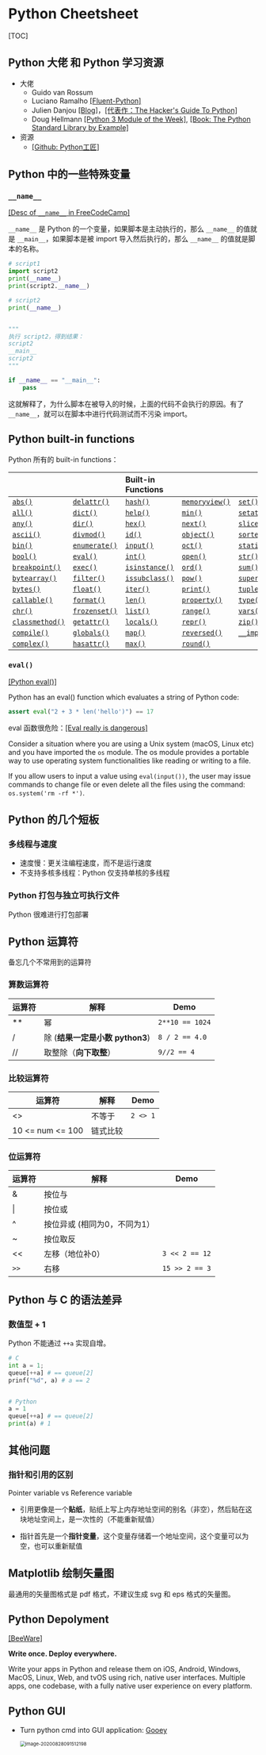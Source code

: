 # Python Cheetsheet

[TOC]

## Python 大佬 和 Python 学习资源

* 大佬
  * Guido van Rossum
  * Luciano Ramalho [[Fluent-Python]](https://github.com/fluentpython)
  * Julien Danjou  [[Blog]](https://julien.danjou.info/)，[[代表作：The Hacker's Guide To Python]](http://www.vimlinux.com/lipeng/tmpfile/the-hacker-guide-to-python.pdf)
  * Doug Hellmann  [[Python 3 Module of the Week]](https://pymotw.com/3/), [[Book: The Python Standard Library by Example]]() 
* 资源
  * [[Github: Python工匠]](https://github.com/piglei/one-python-craftsman)

## Python 中的一些特殊变量

### `__name__`

[[Desc of `__name__` in FreeCodeCamp]](https://www.freecodecamp.org/news/whats-in-a-python-s-name-506262fe61e8/)

`__name__` 是 Python 的一个变量，如果脚本是主动执行的，那么 `__name__` 的值就是 `__main__`，如果脚本是被 import 导入然后执行的，那么 `__name__` 的值就是脚本的名称。

```python
# script1
import script2
print(__name__)
print(script2.__name__)

# script2
print(__name__)


"""
执行 script2，得到结果：
script2
__main__
script2
"""
```



```python
if __name__ == "__main__":
    pass
```

这就解释了，为什么脚本在被导入的时候，上面的代码不会执行的原因。有了 `__name__`，就可以在脚本中进行代码测试而不污染 import。

## Python built-in functions

Python 所有的 built-in functions：

|                                                              |                                                              | Built-in Functions                                           |                                                              |                                                              |
| :----------------------------------------------------------- | :----------------------------------------------------------- | :----------------------------------------------------------- | :----------------------------------------------------------- | ------------------------------------------------------------ |
| [`abs()`](https://docs.python.org/3/library/functions.html#abs) | [`delattr()`](https://docs.python.org/3/library/functions.html#delattr) | [`hash()`](https://docs.python.org/3/library/functions.html#hash) | [`memoryview()`](https://docs.python.org/3/library/functions.html#func-memoryview) | [`set()`](https://docs.python.org/3/library/functions.html#func-set) |
| [`all()`](https://docs.python.org/3/library/functions.html#all) | [`dict()`](https://docs.python.org/3/library/functions.html#func-dict) | [`help()`](https://docs.python.org/3/library/functions.html#help) | [`min()`](https://docs.python.org/3/library/functions.html#min) | [`setattr()`](https://docs.python.org/3/library/functions.html#setattr) |
| [`any()`](https://docs.python.org/3/library/functions.html#any) | [`dir()`](https://docs.python.org/3/library/functions.html#dir) | [`hex()`](https://docs.python.org/3/library/functions.html#hex) | [`next()`](https://docs.python.org/3/library/functions.html#next) | [`slice()`](https://docs.python.org/3/library/functions.html#slice) |
| [`ascii()`](https://docs.python.org/3/library/functions.html#ascii) | [`divmod()`](https://docs.python.org/3/library/functions.html#divmod) | [`id()`](https://docs.python.org/3/library/functions.html#id) | [`object()`](https://docs.python.org/3/library/functions.html#object) | [`sorted()`](https://docs.python.org/3/library/functions.html#sorted) |
| [`bin()`](https://docs.python.org/3/library/functions.html#bin) | [`enumerate()`](https://docs.python.org/3/library/functions.html#enumerate) | [`input()`](https://docs.python.org/3/library/functions.html#input) | [`oct()`](https://docs.python.org/3/library/functions.html#oct) | [`staticmethod()`](https://docs.python.org/3/library/functions.html#staticmethod) |
| [`bool()`](https://docs.python.org/3/library/functions.html#bool) | [`eval()`](https://docs.python.org/3/library/functions.html#eval) | [`int()`](https://docs.python.org/3/library/functions.html#int) | [`open()`](https://docs.python.org/3/library/functions.html#open) | [`str()`](https://docs.python.org/3/library/functions.html#func-str) |
| [`breakpoint()`](https://docs.python.org/3/library/functions.html#breakpoint) | [`exec()`](https://docs.python.org/3/library/functions.html#exec) | [`isinstance()`](https://docs.python.org/3/library/functions.html#isinstance) | [`ord()`](https://docs.python.org/3/library/functions.html#ord) | [`sum()`](https://docs.python.org/3/library/functions.html#sum) |
| [`bytearray()`](https://docs.python.org/3/library/functions.html#func-bytearray) | [`filter()`](https://docs.python.org/3/library/functions.html#filter) | [`issubclass()`](https://docs.python.org/3/library/functions.html#issubclass) | [`pow()`](https://docs.python.org/3/library/functions.html#pow) | [`super()`](https://docs.python.org/3/library/functions.html#super) |
| [`bytes()`](https://docs.python.org/3/library/functions.html#func-bytes) | [`float()`](https://docs.python.org/3/library/functions.html#float) | [`iter()`](https://docs.python.org/3/library/functions.html#iter) | [`print()`](https://docs.python.org/3/library/functions.html#print) | [`tuple()`](https://docs.python.org/3/library/functions.html#func-tuple) |
| [`callable()`](https://docs.python.org/3/library/functions.html#callable) | [`format()`](https://docs.python.org/3/library/functions.html#format) | [`len()`](https://docs.python.org/3/library/functions.html#len) | [`property()`](https://docs.python.org/3/library/functions.html#property) | [`type()`](https://docs.python.org/3/library/functions.html#type) |
| [`chr()`](https://docs.python.org/3/library/functions.html#chr) | [`frozenset()`](https://docs.python.org/3/library/functions.html#func-frozenset) | [`list()`](https://docs.python.org/3/library/functions.html#func-list) | [`range()`](https://docs.python.org/3/library/functions.html#func-range) | [`vars()`](https://docs.python.org/3/library/functions.html#vars) |
| [`classmethod()`](https://docs.python.org/3/library/functions.html#classmethod) | [`getattr()`](https://docs.python.org/3/library/functions.html#getattr) | [`locals()`](https://docs.python.org/3/library/functions.html#locals) | [`repr()`](https://docs.python.org/3/library/functions.html#repr) | [`zip()`](https://docs.python.org/3/library/functions.html#zip) |
| [`compile()`](https://docs.python.org/3/library/functions.html#compile) | [`globals()`](https://docs.python.org/3/library/functions.html#globals) | [`map()`](https://docs.python.org/3/library/functions.html#map) | [`reversed()`](https://docs.python.org/3/library/functions.html#reversed) | [`__import__()`](https://docs.python.org/3/library/functions.html#__import__) |
| [`complex()`](https://docs.python.org/3/library/functions.html#complex) | [`hasattr()`](https://docs.python.org/3/library/functions.html#hasattr) | [`max()`](https://docs.python.org/3/library/functions.html#max) | [`round()`](https://docs.python.org/3/library/functions.html#round) |                                                              |

### `eval()`

[[Python eval()]](https://www.programiz.com/python-programming/methods/built-in/eval)

Python has an eval() function which evaluates a string of Python code:

```python
assert eval("2 + 3 * len('hello')") == 17
```

eval 函数很危险：[[Eval really is dangerous]](https://nedbatchelder.com/blog/201206/eval_really_is_dangerous.html)

Consider a situation where you are using a Unix system (macOS, Linux etc) and you have imported the `os` module. The os module provides a portable way to use operating system functionalities like reading or writing to a file.

If you allow users to input a value using `eval(input())`, the user may issue commands to change file or even delete all the files using the command: `os.system('rm -rf *')`.

## Python 的几个短板

### 多线程与速度

* 速度慢：更关注编程速度，而不是运行速度
* 不支持多核多线程：Python 仅支持单核的多线程

### Python 打包与独立可执行文件

Python 很难进行打包部署

## Python 运算符

备忘几个不常用到的运算符

### 算数运算符

| 运算符 | 解释                            | Demo            |
| ------ | ------------------------------- | --------------- |
| **     | 幂                              | `2**10 == 1024` |
| /      | 除 (**结果一定是小数 python3**) | `8 / 2 == 4.0`  |
| //     | 取整除（**向下取整**）          | `9//2 == 4`     |

### 比较运算符

| 运算符           | 解释     | Demo     |
| ---------------- | -------- | -------- |
| <>               | 不等于   | `2 <> 1` |
| 10 <= num <= 100 | 链式比较 |          |

### 位运算符

| 运算符 | 解释                         | Demo           |
| ------ | ---------------------------- | -------------- |
| &      | 按位与                       |                |
| \|     | 按位或                       |                |
| ^      | 按位异或 (相同为0，不同为1） |                |
| ~      | 按位取反                     |                |
| <<     | 左移（地位补0）              | `3 << 2 == 12` |
| `>>`   | 右移                         | `15 >> 2 == 3` |

## Python 与 C 的语法差异

### 数值型 + 1

Python 不能通过 `++a` 实现自增。

```python
# C
int a = 1;
queue[++a] # == queue[2]
prinf("%d", a) # a == 2


# Python
a = 1
queue[++a] # == queue[2]
print(a) # 1
```



## 其他问题

### 指针和引用的区别

Pointer variable vs Reference variable

* 引用更像是一个**贴纸**，贴纸上写上内存地址空间的别名（非空），然后贴在这块地址空间上，是一次性的（不能重新赋值）

* 指针首先是一个**指针变量**，这个变量存储着一个地址空间，这个变量可以为空，也可以重新赋值

## Matplotlib 绘制矢量图

最通用的矢量图格式是 pdf 格式，不建议生成 svg 和 eps 格式的矢量图。

## Python Depolyment

[[BeeWare]](https://beeware.org/)

**Write once. Deploy everywhere.**

Write your apps in Python and release them on iOS, Android, Windows, MacOS, Linux, Web, and tvOS using rich, native user interfaces. Multiple apps, one codebase, with a fully native user experience on every platform.

## Python GUI

* Turn python cmd into GUI application: [Gooey](https://github.com/chriskiehl/Gooey)

  <img align="left" src="assets/image-20200828091512198.png" alt="image-20200828091512198" style="zoom:67%;" />